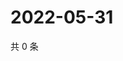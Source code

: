 # 2022-05-31

共 0 条

<!-- BEGIN WEIBO -->
<!-- 最后更新时间 Tue May 31 2022 09:06:55 GMT+0800 (China Standard Time) -->

<!-- END WEIBO -->
